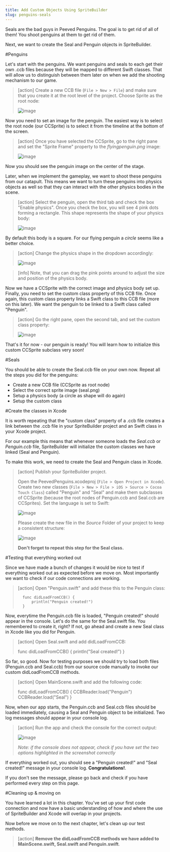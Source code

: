 ```yaml
---
title: Add Custom Objects Using SpriteBuilder
slug: penguins-seals
---
```


Seals are the bad guys in Peeved Penguins. The goal is to get rid of all of them! You shoot penguins at them to get rid of them.

Next, we want to create the Seal and Penguin objects in SpriteBuilder.

#Penguins

Let's start with the penguins. We want penguins and seals to each get their own .ccb files because they will be mapped to different Swift classes. That will allow us to distinguish between them later on when we add the shooting mechanism to our game.

> [action]
> Create a new CCB file (`File > New > File`) and make sure that you create it at the root level of the project. Choose Sprite as the root node:
>
> ![image](https://s3.amazonaws.com/mgwu-misc/Spritebuilder+Tutorial/Spritebuilder_Penguin.png)

Now you need to set an image for the penguin. The easiest way is to select the root node (our CCSprite) is to select it from the timeline at the bottom of the screen.

> [action]
> Once you have selected the CCSprite, go to the right pane and set the "Sprite Frame" property to the *flyingpenguin.png* image:
>
> ![image](https://s3.amazonaws.com/mgwu-misc/Spritebuilder+Tutorial/Spritebuilder_SetSpriteFrame.png)

Now you should see the penguin image on the center of the stage.

Later, when we implement the gameplay, we want to shoot these penguins from our catapult. This means we want to turn these penguins into physics objects as well so that they can interact with the other physics bodies in the scene.

> [action]
> Select the penguin, open the third tab and check the box "Enable physics". Once you check the box, you will see 4 pink dots forming a rectangle. This shape represents the shape of your physics body:
>
> ![image](https://s3.amazonaws.com/mgwu-misc/Spritebuilder+Tutorial/Spritebuilder_enablePhysics.png)

By default this body is a square. For our flying penguin a *circle* seems like a better choice.

> [action] Change the physics shape in the dropdown accordingly:
>
> ![image](https://s3.amazonaws.com/mgwu-misc/Spritebuilder+Tutorial/Spritebuilder_changePhysicsBody.png)

> [info]
> Note, that you can drag the pink points around to adjust the size and position of the physics body.

Now we have a CCSprite with the correct image and physics body set up. Finally, you need to set the custom class property of this CCB file. Once again, this custom class property links a Swift class to this CCB file (more on this later). We want the penguin to be linked to a Swift class called "Penguin".

> [action]
> Go the right pane, open the second tab, and set the custom class property:
>
> ![image](https://s3.amazonaws.com/mgwu-misc/Spritebuilder+Tutorial/Spritebuilder_CustomClass.png)

That's it for now - our penguin is ready! You will learn how to initialize this custom CCSprite subclass very soon!

#Seals

You should be able to create the Seal.ccb file on your own now. Repeat all the steps you did for the penguins:

- Create a new CCB file (CCSprite as root node)
- Select the correct sprite image (seal.png)
- Setup a physics body (a circle as shape will do again)
- Setup the custom class

#Create the classes in Xcode

It is worth repeating that the "custom class" property of a .ccb file creates a link between the .ccb file in your SpriteBuilder project and an Swift class in your Xcode project.

For our example this means that whenever someone loads the *Seal.ccb* or *Penguin.ccb* file, SpriteBuilder will initialize the custom classes we have linked (Seal and Penguin).

To make this work, we need to create the Seal and Penguin class in Xcode.

> [action]
> Publish your SpriteBuilder project.
>
> Open the PeevedPenguins.xcodeproj (`File > Open Project in Xcode`). Create two new classes (`File > New > File > iOS > Source > Cocoa Touch Class`) called "Penguin" and "Seal" and make them subclasses of CCSprite (because the root nodes of Penguin.ccb and Seal.ccb are CCSprites). Set the language is set to Swift:
>
> ![image](https://s3.amazonaws.com/mgwu-misc/Spritebuilder+Tutorial/Spritebuilder_Penguin_Xcode_Swift.png)
>
> Please create the new file in the *Source* Folder of your project to keep a consistent structure:
>
> ![image](https://s3.amazonaws.com/mgwu-misc/Spritebuilder+Tutorial/Spritebuilder_Classes_Folder_Location.png)
>
> **Don't forget to repeat this step for the Seal class.**

#Testing that everything worked out

Since we have made a bunch of changes it would be nice to test if everything worked out as expected before we move on. Most importantly we want to check if our code connections are working.

> [action]
> Open "Penguin.swift" and add these this to the Penguin class:
>
>		func didLoadFromCCB() {
>			println("Penguin created!")
>		}

Now, everytime the Penguin.ccb file is loaded, "Penguin created!" should appear in the console. Let's do the same for the Seal.swift file. You remembered to create it, right? If not, go ahead and create a new Seal class in Xcode like you did for Penguin.

> [action]
> Open Seal.swift and add didLoadFromCCB:
>
> 	func didLoadFromCCB() {
>			println("Seal created!")
>		}

So far, so good. Now for testing purposes we should try to load both files (Penguin.ccb and Seal.ccb) from our source code manually to invoke our custom didLoadFromCCB methods.

> [action]
> Open MainScene.swift and add the following code:
>
> 	func didLoadFromCCB() {
>			CCBReader.load("Penguin")
>			CCBReader.load("Seal")
>		}

Now, when our app starts, the Penguin.ccb and Seal.ccb files should be loaded immediately, causing a Seal and Penguin object to be initialized. Two log messages should appear in your console log.

> [action]
> Run the app and check the console for the correct output:
>
> ![image](https://s3.amazonaws.com/mgwu-misc/Spritebuilder+Tutorial/Spritebuilder_CodeConnectionTest.png)
>
> *Note: if the console does not appear, check if you have set the two options highlighted in the screenshot correctly*

If everything worked out, you should see a "Penguin created!" and "Seal created!" message in your console log. **Congratulations!**.

If you don't see the message, please go back and check if you have performed every step on this page.

#Cleaning up & moving on

You have learned a lot in this chapter. You've set up your first code connection and now have a basic understanding of how and where the use of SpriteBuilder and Xcode will overlap in your projects.

Now before we move on to the next chapter, let's clean up our test methods.

> [action]
> **Remove the didLoadFromCCB methods we have added to MainScene.swift, Seal.swift and Penguin.swift**.
